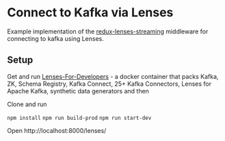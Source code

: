 # Connect to Kafka via Lenses

Example implementation of the [redux-lenses-streaming](https://github.com/landoop/redux-lenses-streaming) middleware for connecting to kafka using Lenses.

## Setup

Get and run [Lenses-For-Developers](http://www.landoop.com/docs/lenses/developers) - a docker container that packs Kafka, ZK, Schema Registry, Kafka Connect, 25+ Kafka Connectors, Lenses for Apache Kafka, synthetic data generators and then 

Clone and run

`npm install`
`npm run build-prod`
`npm run start-dev`

Open http://localhost:8000/lenses/
